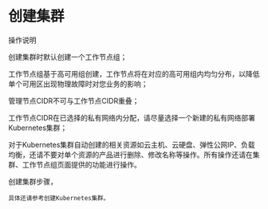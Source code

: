 
# 创建集群

操作说明

创建集群时默认创建一个工作节点组；

工作节点组基于高可用组创建，工作节点将在对应的高可用组内均匀分布，以降低单个可用区出现物理故障时对您业务的影响；

管理节点CIDR不可与工作节点CIDR重叠；

工作节点CIDR在已选择的私有网络内分配，请尽量选择一个新建的私有网络部署Kubernetes集群；

对于Kubernetes集群自动创建的相关资源如云主机、云硬盘、弹性公网IP、负载均衡，还请不要对单个资源的产品进行删除、修改名称等操作。所有操作还请在集群、工作节点组页面提供的功能进行操作。

创建集群步骤，

    具体还请参考创建Kubernetes集群。